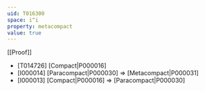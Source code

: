 ```yaml
---
uid: T016300
space: i^i
property: metacompact
value: true
---
```

[[Proof]]

* [T014726] [Compact|P000016]
* [I000014] [Paracompact|P000030] => [Metacompact|P000031]
* [I000013] [Compact|P000016] => [Paracompact|P000030]

